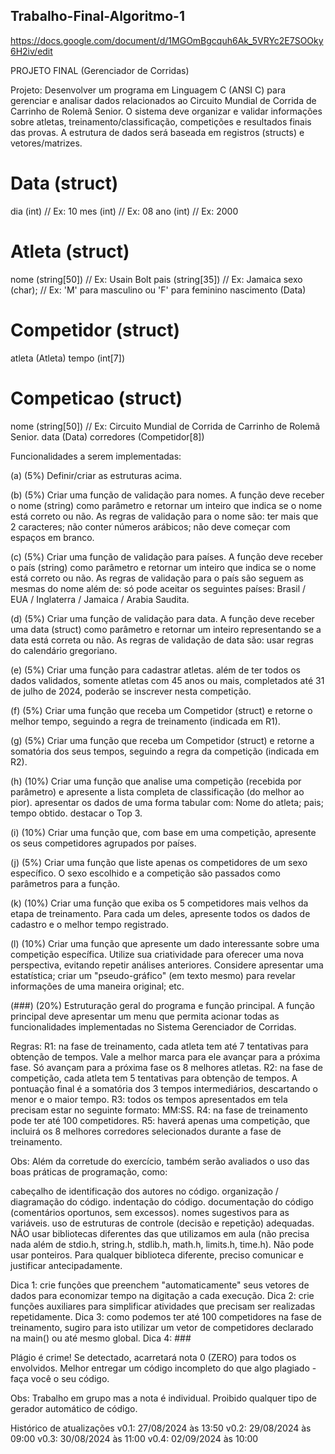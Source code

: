 ## Trabalho-Final-Algoritmo-1

https://docs.google.com/document/d/1MGOmBgcquh6Ak_5VRYc2E7SOOky6H2iv/edit

PROJETO FINAL (Gerenciador de Corridas)

Projeto: Desenvolver um programa em Linguagem C (ANSI C) para gerenciar e analisar dados relacionados ao Circuito Mundial de Corrida de Carrinho de Rolemã Senior. O sistema deve organizar e validar informações sobre atletas, treinamento/classificação, competições e resultados finais das provas. A estrutura de dados será baseada em registros (structs) e vetores/matrizes.

# Data (struct)
dia (int) 	// Ex: 10
mes (int)	// Ex: 08
ano (int)	// Ex: 2000
     
# Atleta (struct)
nome (string[50])    	// Ex: Usain Bolt
pais (string[35])		// Ex: Jamaica
sexo (char);		// Ex: 'M' para masculino ou 'F' para feminino
nascimento (Data)

# Competidor (struct)
atleta (Atleta)
tempo (int[7]) 

# Competicao (struct)
nome (string[50])    		// Ex: Circuito Mundial de Corrida de Carrinho de Rolemã Senior.
data (Data)
corredores (Competidor[8])


Funcionalidades a serem implementadas:

(a) (5%) Definir/criar as estruturas acima.

(b) (5%) Criar uma função de validação para nomes.
A função deve receber o nome (string) como parâmetro e retornar um inteiro que indica se o nome está correto ou não. As regras de validação para o nome são:
ter mais que 2 caracteres; não conter números arábicos; não deve começar com espaços em branco.

(c) (5%) Criar uma função de validação para países.
A função deve receber o país (string) como parâmetro e retornar um inteiro que indica se o nome está correto ou não. As regras de validação para o país são seguem as mesmas do nome além de:
só pode aceitar os seguintes países: Brasil / EUA / Inglaterra / Jamaica / Arabia Saudita.

(d) (5%) Criar uma função de validação para data.
A função deve receber uma data (struct) como parâmetro e retornar um inteiro representando se a data está correta ou não. As regras de validação de data são: 
usar regras do calendário gregoriano. 

(e) (5%) Criar uma função para cadastrar atletas. 
além de ter todos os dados validados, somente atletas com 45 anos ou mais, completados até 31 de julho de 2024, poderão se inscrever nesta competição. 

(f) (5%) Criar uma função que receba um Competidor (struct) e retorne o melhor tempo, seguindo a regra de treinamento (indicada em R1).

(g) (5%) Criar uma função que receba um Competidor (struct) e retorne a somatória dos seus tempos, seguindo a regra da competição (indicada em R2).

(h) (10%) Criar uma função que analise uma competição (recebida por parâmetro) e apresente a lista completa de classificação (do melhor ao pior).
apresentar os dados de uma forma tabular com: Nome do atleta; pais; tempo obtido. 
destacar o Top 3.

(i) (10%) Criar uma função que, com base em uma competição, apresente os seus competidores agrupados por países.

(j) (5%) Criar uma função que liste apenas os competidores de um sexo específico. O sexo escolhido e a competição são passados como parâmetros para a função.

(k) (10%) Criar uma função que exiba os 5 competidores mais velhos da etapa de treinamento. Para cada um deles, apresente todos os dados de cadastro e o melhor tempo registrado.

(l) (10%) Criar uma função que apresente um dado interessante sobre uma competição específica. Utilize sua criatividade para oferecer uma nova perspectiva, evitando repetir análises anteriores. Considere apresentar uma estatística; criar um "pseudo-gráfico" (em texto mesmo) para revelar informações de uma maneira original; etc.

(###) (20%) Estruturação geral do programa e função principal.
A função principal deve apresentar um menu que permita acionar todas as funcionalidades implementadas no Sistema Gerenciador de Corridas. 

Regras:
R1: na fase de treinamento, cada atleta tem até 7 tentativas para obtenção de tempos. Vale a melhor marca para ele avançar para a próxima fase. Só avançam para a próxima fase os 8 melhores atletas.
R2: na fase de competição, cada atleta tem 5 tentativas para obtenção de tempos. A pontuação final é a somatória dos 3 tempos intermediários, descartando o menor e o maior tempo.
R3: todos os tempos apresentados em tela precisam estar no seguinte formato: MM:SS.
R4: na fase de treinamento pode ter até 100 competidores.
R5: haverá apenas uma competição, que incluirá os 8 melhores corredores selecionados durante a fase de treinamento.


Obs: Além da corretude do exercício, também serão avaliados o uso das boas práticas de programação, como:

cabeçalho de identificação dos autores no código.
organização / diagramação do código.
indentação do código.
documentação do código (comentários oportunos, sem excessos).
nomes sugestivos para as variáveis.
uso de estruturas de controle (decisão e repetição) adequadas.
NÃO usar bibliotecas diferentes das que utilizamos em aula (não precisa nada além de stdio.h, string.h, stdlib.h, math.h, limits.h, time.h). Não pode usar ponteiros. Para qualquer biblioteca diferente, preciso comunicar e justificar antecipadamente.

Dica 1: crie funções que preenchem "automaticamente" seus vetores de dados para economizar tempo na digitação a cada execução.
Dica 2: crie funções auxiliares para simplificar atividades que precisam ser realizadas repetidamente.
Dica 3: como podemos ter até 100 competidores na fase de treinamento, sugiro para isto utilizar um vetor de competidores declarado na main() ou até mesmo global.
Dica 4: ###



Plágio é crime! 
Se detectado, acarretará nota 0 (ZERO) para todos os envolvidos. Melhor entregar um código incompleto do que algo plagiado - faça você o seu código.


Obs: 
Trabalho em grupo mas a nota é individual.
Proibido qualquer tipo de gerador automático de código.



Histórico de atualizações
v0.1: 27/08/2024 às 13:50
v0.2: 29/08/2024 às 09:00 
v0.3: 30/08/2024 às 11:00
v0.4: 02/09/2024 às 10:00

